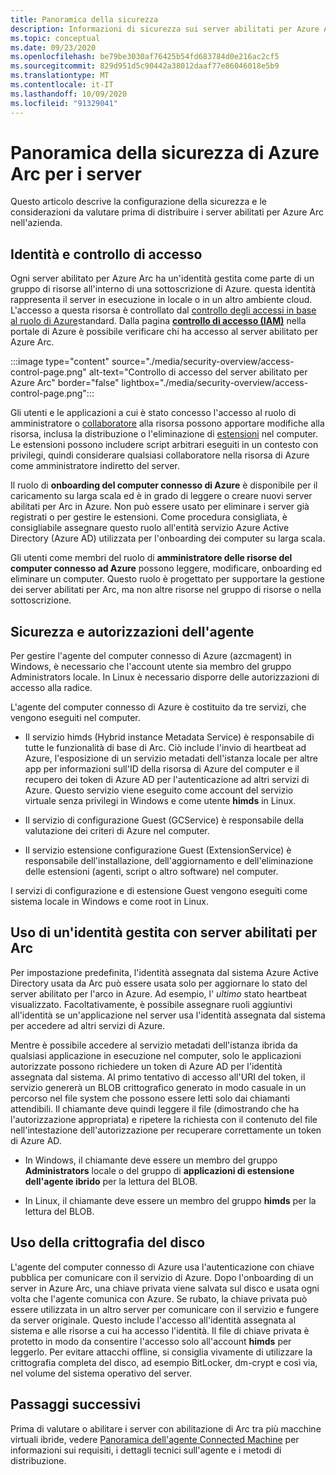 ```yaml
---
title: Panoramica della sicurezza
description: Informazioni di sicurezza sui server abilitati per Azure Arc.
ms.topic: conceptual
ms.date: 09/23/2020
ms.openlocfilehash: be79be3030af76425b54fd683784d0e216ac2cf5
ms.sourcegitcommit: 829d951d5c90442a38012daaf77e86046018e5b9
ms.translationtype: MT
ms.contentlocale: it-IT
ms.lasthandoff: 10/09/2020
ms.locfileid: "91329041"
---
```

# <a name="azure-arc-for-servers-security-overview"></a>Panoramica della sicurezza di Azure Arc per i server

Questo articolo descrive la configurazione della sicurezza e le considerazioni da valutare prima di distribuire i server abilitati per Azure Arc nell'azienda.

## <a name="identity-and-access-control"></a>Identità e controllo di accesso

Ogni server abilitato per Azure Arc ha un'identità gestita come parte di un gruppo di risorse all'interno di una sottoscrizione di Azure. questa identità rappresenta il server in esecuzione in locale o in un altro ambiente cloud. L'accesso a questa risorsa è controllato dal [controllo degli accessi in base al ruolo di Azure](../../role-based-access-control/overview.md)standard. Dalla pagina [**controllo di accesso (IAM)**](../../role-based-access-control/role-assignments-portal.md#access-control-iam) nella portale di Azure è possibile verificare chi ha accesso al server abilitato per Azure Arc.

:::image type="content" source="./media/security-overview/access-control-page.png" alt-text="Controllo di accesso del server abilitato per Azure Arc" border="false" lightbox="./media/security-overview/access-control-page.png":::

Gli utenti e le applicazioni a cui è stato concesso l'accesso al ruolo di amministratore o [collaboratore](../../role-based-access-control/built-in-roles.md#contributor) alla risorsa possono apportare modifiche alla risorsa, inclusa la distribuzione o l'eliminazione di [estensioni](manage-vm-extensions.md) nel computer. Le estensioni possono includere script arbitrari eseguiti in un contesto con privilegi, quindi considerare qualsiasi collaboratore nella risorsa di Azure come amministratore indiretto del server.

Il ruolo di **onboarding del computer connesso di Azure** è disponibile per il caricamento su larga scala ed è in grado di leggere o creare nuovi server abilitati per Arc in Azure. Non può essere usato per eliminare i server già registrati o per gestire le estensioni. Come procedura consigliata, è consigliabile assegnare questo ruolo all'entità servizio Azure Active Directory (Azure AD) utilizzata per l'onboarding dei computer su larga scala.

Gli utenti come membri del ruolo di **amministratore delle risorse del computer connesso ad Azure** possono leggere, modificare, onboarding ed eliminare un computer. Questo ruolo è progettato per supportare la gestione dei server abilitati per Arc, ma non altre risorse nel gruppo di risorse o nella sottoscrizione.

## <a name="agent-security-and-permissions"></a>Sicurezza e autorizzazioni dell'agente

Per gestire l'agente del computer connesso di Azure (azcmagent) in Windows, è necessario che l'account utente sia membro del gruppo Administrators locale. In Linux è necessario disporre delle autorizzazioni di accesso alla radice.

L'agente del computer connesso di Azure è costituito da tre servizi, che vengono eseguiti nel computer.

* Il servizio himds (Hybrid instance Metadata Service) è responsabile di tutte le funzionalità di base di Arc. Ciò include l'invio di heartbeat ad Azure, l'esposizione di un servizio metadati dell'istanza locale per altre app per informazioni sull'ID della risorsa di Azure del computer e il recupero dei token di Azure AD per l'autenticazione ad altri servizi di Azure. Questo servizio viene eseguito come account del servizio virtuale senza privilegi in Windows e come utente **himds** in Linux.

* Il servizio di configurazione Guest (GCService) è responsabile della valutazione dei criteri di Azure nel computer.

* Il servizio estensione configurazione Guest (ExtensionService) è responsabile dell'installazione, dell'aggiornamento e dell'eliminazione delle estensioni (agenti, script o altro software) nel computer.

I servizi di configurazione e di estensione Guest vengono eseguiti come sistema locale in Windows e come root in Linux.

## <a name="using-a-managed-identity-with-arc-enabled-servers"></a>Uso di un'identità gestita con server abilitati per Arc

Per impostazione predefinita, l'identità assegnata dal sistema Azure Active Directory usata da Arc può essere usata solo per aggiornare lo stato del server abilitato per l'arco in Azure. Ad esempio, l' *ultimo* stato heartbeat visualizzato. Facoltativamente, è possibile assegnare ruoli aggiuntivi all'identità se un'applicazione nel server usa l'identità assegnata dal sistema per accedere ad altri servizi di Azure.

Mentre è possibile accedere al servizio metadati dell'istanza ibrida da qualsiasi applicazione in esecuzione nel computer, solo le applicazioni autorizzate possono richiedere un token di Azure AD per l'identità assegnata dal sistema. Al primo tentativo di accesso all'URI del token, il servizio genererà un BLOB crittografico generato in modo casuale in un percorso nel file system che possono essere letti solo dai chiamanti attendibili. Il chiamante deve quindi leggere il file (dimostrando che ha l'autorizzazione appropriata) e ripetere la richiesta con il contenuto del file nell'intestazione dell'autorizzazione per recuperare correttamente un token di Azure AD.

* In Windows, il chiamante deve essere un membro del gruppo **Administrators** locale o del gruppo di **applicazioni di estensione dell'agente ibrido** per la lettura del BLOB.

* In Linux, il chiamante deve essere un membro del gruppo **himds** per la lettura del BLOB.

## <a name="using-disk-encryption"></a>Uso della crittografia del disco

L'agente del computer connesso di Azure usa l'autenticazione con chiave pubblica per comunicare con il servizio di Azure. Dopo l'onboarding di un server in Azure Arc, una chiave privata viene salvata sul disco e usata ogni volta che l'agente comunica con Azure. Se rubato, la chiave privata può essere utilizzata in un altro server per comunicare con il servizio e fungere da server originale. Questo include l'accesso all'identità assegnata al sistema e alle risorse a cui ha accesso l'identità. Il file di chiave privata è protetto in modo da consentire l'accesso solo all'account **himds** per leggerlo. Per evitare attacchi offline, si consiglia vivamente di utilizzare la crittografia completa del disco, ad esempio BitLocker, dm-crypt e così via, nel volume del sistema operativo del server.

## <a name="next-steps"></a>Passaggi successivi

Prima di valutare o abilitare i server con abilitazione di Arc tra più macchine virtuali ibride, vedere [Panoramica dell'agente Connected Machine](agent-overview.md) per informazioni sui requisiti, i dettagli tecnici sull'agente e i metodi di distribuzione.
